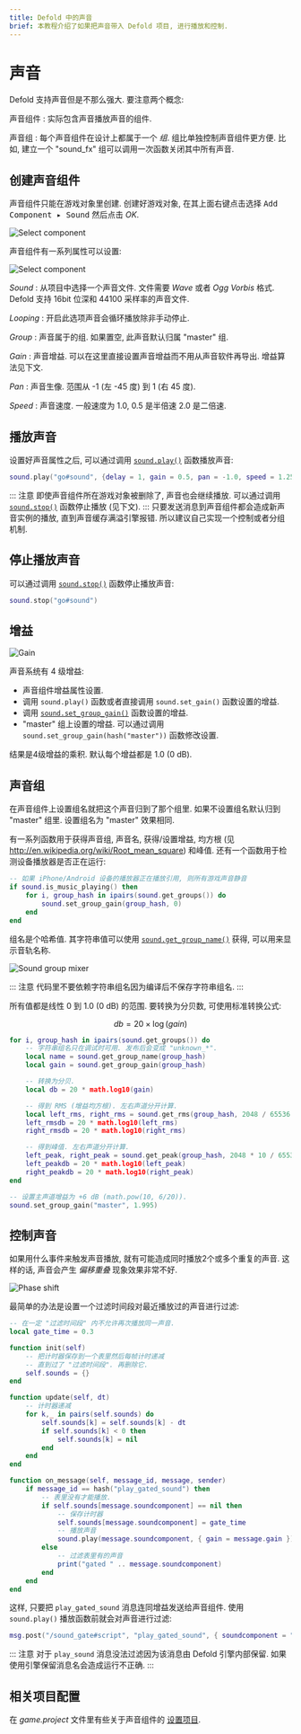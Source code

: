 ```yaml
---
title: Defold 中的声音
brief: 本教程介绍了如果把声音带入 Defold 项目, 进行播放和控制.
---
```


# 声音

Defold 支持声音但是不那么强大. 要注意两个概念:

声音组件
: 实际包含声音播放声音的组件.

声音组
: 每个声音组件在设计上都属于一个 _组_. 组比单独控制声音组件更方便. 比如, 建立一个 "sound_fx" 组可以调用一次函数关闭其中所有声音.

## 创建声音组件

声音组件只能在游戏对象里创建. 创建好游戏对象, 在其上面右键点击选择 <kbd>Add Component ▸ Sound</kbd> 然后点击 *OK*.

![Select component](images/sound/sound_add_component.jpg)

声音组件有一系列属性可以设置:

![Select component](images/sound/sound_properties.png)

*Sound*
: 从项目中选择一个声音文件. 文件需要 _Wave_ 或者 _Ogg Vorbis_ 格式. Defold 支持 16bit 位深和 44100 采样率的声音文件.

*Looping*
: 开启此选项声音会循环播放除非手动停止.

*Group*
: 声音属于的组. 如果置空, 此声音默认归属 "master" 组.

*Gain*
: 声音增益. 可以在这里直接设置声音增益而不用从声音软件再导出. 增益算法见下文.

*Pan*
: 声音生像. 范围从 -1 (左 -45 度) 到 1 (右 45 度).

*Speed*
: 声音速度. 一般速度为 1.0, 0.5 是半倍速 2.0 是二倍速.


## 播放声音

设置好声音属性之后, 可以通过调用 [`sound.play()`](/ref/sound/#sound.play:url-[play_properties]-[complete_function]) 函数播放声音:

```lua
sound.play("go#sound", {delay = 1, gain = 0.5, pan = -1.0, speed = 1.25})
```

::: 注意
即使声音组件所在游戏对象被删除了, 声音也会继续播放. 可以通过调用 [`sound.stop()`](/ref/sound/#sound.stop:url) 函数停止播放 (见下文).
:::
只要发送消息到声音组件都会造成新声音实例的播放, 直到声音缓存满溢引擎报错. 所以建议自己实现一个控制或者分组机制.

## 停止播放声音

可以通过调用 [`sound.stop()`](/ref/sound/#sound.stop:url) 函数停止播放声音:

```lua
sound.stop("go#sound")
```

## 增益

![Gain](images/sound/sound_gain.png)

声音系统有 4 级增益:

- 声音组件增益属性设置.
- 调用 `sound.play()` 函数或者直接调用 `sound.set_gain()` 函数设置的增益.
- 调用 [`sound.set_group_gain()`](/ref/sound#sound.set_group_gain) 函数设置的增益.
- "master" 组上设置的增益. 可以通过调用 `sound.set_group_gain(hash("master"))` 函数修改设置.

结果是4级增益的乘积. 默认每个增益都是 1.0 (0 dB).

## 声音组

在声音组件上设置组名就把这个声音归到了那个组里. 如果不设置组名默认归到 "master" 组里. 设置组名为 "master" 效果相同.

有一系列函数用于获得声音组, 声音名, 获得/设置增益, 均方根 (见 http://en.wikipedia.org/wiki/Root_mean_square) 和峰值. 还有一个函数用于检测设备播放器是否正在运行:

```lua
-- 如果 iPhone/Android 设备的播放器正在播放引用, 则所有游戏声音静音
if sound.is_music_playing() then
    for i, group_hash in ipairs(sound.get_groups()) do
        sound.set_group_gain(group_hash, 0)
    end
end
```

组名是个哈希值. 其字符串值可以使用 [`sound.get_group_name()`](/ref/sound#sound.get_group_name) 获得, 可以用来显示音轨名称.

![Sound group mixer](images/sound/sound_mixer.png)

::: 注意
代码里不要依赖字符串组名因为编译后不保存字符串组名.
:::

所有值都是线性 0 到 1.0 (0 dB) 的范围. 要转换为分贝数, 可使用标准转换公式:

$$
db = 20 \times \log \left( gain \right)
$$

```lua
for i, group_hash in ipairs(sound.get_groups()) do
    -- 字符串组名只在调试时可用. 发布后会变成 "unknown_*".
    local name = sound.get_group_name(group_hash)
    local gain = sound.get_group_gain(group_hash)

    -- 转换为分贝.
    local db = 20 * math.log10(gain)

    -- 得到 RMS (增益均方根). 左右声道分开计算.
    local left_rms, right_rms = sound.get_rms(group_hash, 2048 / 65536.0)
    left_rmsdb = 20 * math.log10(left_rms)
    right_rmsdb = 20 * math.log10(right_rms)

    -- 得到峰值. 左右声道分开计算.
    left_peak, right_peak = sound.get_peak(group_hash, 2048 * 10 / 65536.0)
    left_peakdb = 20 * math.log10(left_peak)
    right_peakdb = 20 * math.log10(right_peak)
end

-- 设置主声道增益为 +6 dB (math.pow(10, 6/20)).
sound.set_group_gain("master", 1.995)
```

## 控制声音

如果用什么事件来触发声音播放, 就有可能造成同时播放2个或多个重复的声音. 这样的话, 声音会产生 _偏移重叠_ 现象效果非常不好.

![Phase shift](images/sound/sound_phase_shift.png)

最简单的办法是设置一个过滤时间段对最近播放过的声音进行过滤:

```lua
-- 在一定 "过滤时间段" 内不允许再次播放同一声音.
local gate_time = 0.3

function init(self)
    -- 把计时器保存到一个表里然后每帧计时递减
    -- 直到过了 "过滤时间段". 再删除它.
    self.sounds = {}
end

function update(self, dt)
    -- 计时器递减
    for k,_ in pairs(self.sounds) do
        self.sounds[k] = self.sounds[k] - dt
        if self.sounds[k] < 0 then
            self.sounds[k] = nil
        end
    end
end

function on_message(self, message_id, message, sender)
    if message_id == hash("play_gated_sound") then
        -- 表里没有才能播放.
        if self.sounds[message.soundcomponent] == nil then
            -- 保存计时器
            self.sounds[message.soundcomponent] = gate_time
            -- 播放声音
            sound.play(message.soundcomponent, { gain = message.gain })
        else
            -- 过滤表里有的声音
            print("gated " .. message.soundcomponent)
        end
    end
end
```

这样, 只要把 `play_gated_sound` 消息连同增益发送给声音组件. 使用 `sound.play()` 播放函数前就会对声音进行过滤:

```lua
msg.post("/sound_gate#script", "play_gated_sound", { soundcomponent = "/sounds#explosion1", gain = 1.0 })
```

::: 注意
对于 `play_sound` 消息没法过滤因为该消息由 Defold 引擎内部保留. 如果使用引擎保留消息名会造成运行不正确.
:::

## 相关项目配置

在 *game.project* 文件里有些关于声音组件的 [设置项目](/manuals/project-settings#sound).
